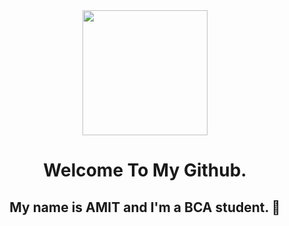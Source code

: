 <div align="center">
    <img height="200" src="https://i.ibb.co/0jG8yBK/logo.png" />
</div>

<h1 align="center">Welcome To My Github.</h1>

###

<h2 align="center">My name is AMIT and I'm a BCA student. 💂</h2>

